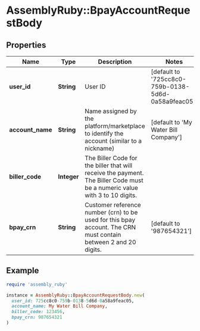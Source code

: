 # AssemblyRuby::BpayAccountRequestBody

## Properties

| Name | Type | Description | Notes |
| ---- | ---- | ----------- | ----- |
| **user_id** | **String** | User ID | [default to &#39;725cc8c0-759b-0138-5d6d-0a58a9feac05&#39;] |
| **account_name** | **String** | Name assigned by the platform/marketplace to identify the account (similar to a nickname) | [default to &#39;My Water Bill Company&#39;] |
| **biller_code** | **Integer** | The Biller Code for the biller that will receive the payment. The Biller Code must be a numeric value with 3 to 10 digits. |  |
| **bpay_crn** | **String** | Customer reference number (crn) to be used for this bpay account. The CRN must contain between 2 and 20 digits. | [default to &#39;987654321&#39;] |

## Example

```ruby
require 'assembly_ruby'

instance = AssemblyRuby::BpayAccountRequestBody.new(
  user_id: 725cc8c0-759b-0138-5d6d-0a58a9feac05,
  account_name: My Water Bill Company,
  biller_code: 123456,
  bpay_crn: 987654321
)
```

